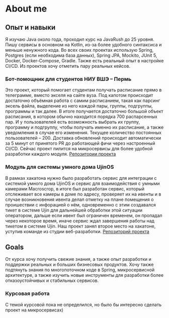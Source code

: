 # About me
## Опыт и навыки
Я изучаю Java около года, проходил курс на JavaRush до 25 уровня. Пишу сервисы в основном на Kotlin, из-за более удобного синтаксиса и меньше ненужного кода.
Во всех своих проектах использую Spring, Postgres (если необходима база данных), Spring JPA, Mockito, JUnit 5, Docker, Docker-Compose, Gradle. Также есть реальный опыт в настройке CI/CD. Из проектов хочу отметить пару реальных кейсов.
### Бот-помощник для студентов НИУ ВШЭ – Пермь
Это проект, который помогает студентам получать расписание прямо в телеграмме, вместо экселя на сайте вуза. Под капотом происходит достаточно объёмная работа с самим расписанием, такая как парсинг эксель файла, выделение из него каждой пары, группы, подгруппы, программы и так далее. В итоге получается достаточно большой объект расписания, в котором обычно находится порядка 700 распарсенных пар. И у пользователей есть возможность выбрать их группу, программу и подгруппу, чтобы получать именно их расписание, а также уведомления в случае его изменения. Текущее количество постоянных пользователей – 200. Доставка обновлений происходит автоматически за 5 минут от принятого PR до работающей фичи через настроенный CI/CD. Сейчас проект пилится на микросервисы для более удобной разработки каждого модуля. [Репозитории проекта](https://github.com/HSE-Perm-Helper)
### Модуль для системы умного дома UjinOS
В рамках хакатона нужно было разработать сервис для интеграции с системой умного дома UjinOS и сервис для взаимодействия с умными камерами Macroscrop, в итоге был разработан сервис, который отслеживает все камеры в доме по адресу, проверяет их на ивенты и в случае возникновения ивента делал отметку на плане помещения о проишествии с инфорацией о нём, одновременно с этим создавался тикет в системе Ujin для дальнейшей обработки этой ситуации оператором, дальше если ивент был ограничен временем, он пропадал через некоторое время, иначе сервис ждал завершения работы над тикетом в системе Ujin. Наш проект занял второе место на хакатоне, уступив команде из студии веб-разработки. [Репозиторий проекта](https://github.com/Melowetty/ujin-event-alerter)
## Goals
От курса хочу получить свежие знания, а также опыт разработки и поддержки реальных и больших бизнесовых продуктов. Хочу также подтянуть знания по многопоточном коде в Spring, микросервисной архитектуре, а также изучить новые инструменты для разработки более отказоустойчивых и стабильных сервисов.
### Курсовая работа
С темой курсовой пока не определился, но было бы интересно сделать проект на микросервисах)
